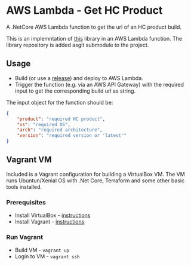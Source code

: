 # AWS Lambda - Get HC Product

A .NetCore AWS Lambda function to get the url of an HC product build.

This is an implemntation of [this](https://github.com/srdCodeSamples/lib-hc-get-build) library in an AWS Lambda function. The library repository is added asgit submodule to the project.

## Usage

* Build (or use a [release](https://github.com/srdCodeSamples/aws-lambda-get-hcproduct/releases)) and deploy to AWS Lambda.
* Trigger the function (e.g. via an AWS API Gateway) with the required input to get the corresponding build url as string.

The input object for the function should be:

```JSON
{
	"product": "required HC product",
	"os": "required OS",
	"arch": "required architecture",
	"version": "required version or 'latest'" 
}
```
## Vagrant VM

Included is a Vagrant configuration for building a VirtualBox VM. The VM runs Ubuntun/Xenial OS with .Net Core, Terraform and some other basic tools installed.

### Prerequisites

* Install VirtualBox - [instructions](https://www.virtualbox.org/wiki/Downloads)
* Install Vagrant - [instructions](https://www.vagrantup.com/downloads.html)

### Run Vagrant

* Build VM - `vagrant up`
* Login to VM - `vagrant ssh`